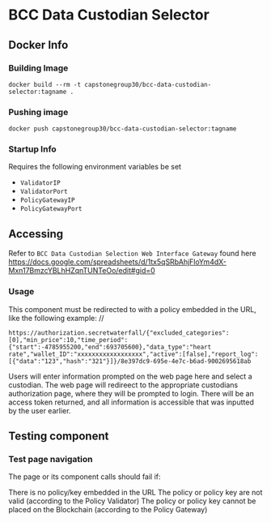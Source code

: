 # BCC Data Custodian Selector

## Docker Info

### Building Image
`docker build --rm -t capstonegroup30/bcc-data-custodian-selector:tagname .`

### Pushing image
`docker push capstonegroup30/bcc-data-custodian-selector:tagname`

### Startup Info
Requires the following environment variables be set 
* `ValidatorIP`
* `ValidatorPort`
* `PolicyGatewayIP`
* `PolicyGatewayPort`

## Accessing
Refer to `BCC Data Custodian Selection Web Interface Gateway` found here https://docs.google.com/spreadsheets/d/1tx5qSRbAhjFloYm4dX-Mxn17BmzcYBLhHZqnTUNTeOo/edit#gid=0

### Usage

This component must be redirected to with a policy embedded in the URL, like the following example:
<url>/<policy>/<policyKey>

`https://authorization.secretwaterfall/{"excluded_categories":[0],"min_price":10,"time_period":{"start":-4785955200,"end":693705600},"data_type":"heart rate","wallet_ID":"xxxxxxxxxxxxxxxxxx","active":[false],"report_log":[{"data":"123","hash":"321"}]}/8e397dc9-695e-4e7c-b6ad-9002695618ab`

Users will enter information prompted on the web page here and select a custodian.
The web page will redireect to the appropriate custodians authorization page, where they will be prompted to login.
There will be an access token returned, and all information is accessible that was inputted by the user earlier.

## Testing component

### Test page navigation

The page or its component calls should fail if:

There is no policy/key embedded in the URL
The policy or policy key are not valid (according to the Policy Validator)
The policy or policy key cannot be placed on the Blockchain (according to the Policy Gateway)